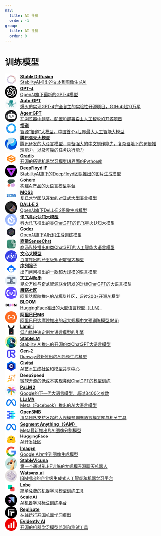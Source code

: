 ```yaml
---
nav:
  title: AI 导航
  order: -1
group:
  title: AI 导航
  order: 0
---
```


# 训练模型

<List>
  <a href="https://cn.bing.com/search?q=Stable%20Diffusion&ensearch=1" style="display:flex; align-items:center;">
    <img src="./imgs/训练模型/Stable Diffusion.png" alt="POE" width="40" height="40" style="margin-right: 10px;"/>
    <div>
      <p style="margin: 0; font-weight: bold;">Stable Diffusion</p>
      <p style="margin: 0;">StabilityAI推出的文本到图像生成AI</p>
    </div>
  </a>
  <a href="https://cn.bing.com/search?q=GPT-4&ensearch=1" style="display:flex; align-items:center;">
    <img src="./imgs/训练模型/GPT-4.png" alt="POE" width="40" height="40" style="margin-right: 10px;"/>
    <div>
      <p style="margin: 0; font-weight: bold;">GPT-4</p>
      <p style="margin: 0;">OpenAI旗下最新的GPT-4模型</p>
    </div>
  </a>
  <a href="https://agpt.co/" style="display:flex; align-items:center;">
    <img src="./imgs/训练模型/Auto-GPT.png" alt="POE" width="40" height="40" style="margin-right: 10px;"/>
    <div>
      <p style="margin: 0; font-weight: bold;">Auto-GPT</p>
      <p style="margin: 0;">爆火的实现GPT-4完全自主的实验性开源项目，GitHub超10万星</p>
    </div>
  </a>
  <a href="https://agentgpt.reworkd.ai/" style="display:flex; align-items:center;">
    <img src="./imgs/训练模型/AgentGPT.png" alt="POE" width="40" height="40" style="margin-right: 10px;"/>
    <div>
      <p style="margin: 0; font-weight: bold;">AgentGPT</p>
      <p style="margin: 0;">在浏览器中组装、配置和部署自主人工智能的开源项目</p>
    </div>
  </a>
  <a href="https://www.baai.ac.cn/portal/article/index/cid/49/id/518.html" style="display:flex; align-items:center;">
    <img src="./imgs/训练模型/悟道.png" alt="POE" width="40" height="40" style="margin-right: 10px;"/>
    <div>
      <p style="margin: 0; font-weight: bold;">悟道</p>
      <p style="margin: 0;">智源“悟道”大模型，中国首个+世界最大人工智能大模型</p>
    </div>
  </a>
  <a href="https://hunyuan.tencent.com/" style="display:flex; align-items:center;">
    <img src="./imgs/训练模型/腾讯混元大模型.png" alt="POE" width="40" height="40" style="margin-right: 10px;"/>
    <div>
      <p style="margin: 0; font-weight: bold;">腾讯混元大模型</p>
      <p style="margin: 0;">腾讯研发的大语言模型，具备强大的中文创作能力，复杂语境下的逻辑推理能力，以及可靠的任务执行能力</p>
    </div>
  </a>
  <a href="https://gradio.app/" style="display:flex; align-items:center;">
    <img src="./imgs/训练模型/Gradio.png" alt="POE" width="40" height="40" style="margin-right: 10px;"/>
    <div>
      <p style="margin: 0; font-weight: bold;">Gradio</p>
      <p style="margin: 0;">开源的搭建机器学习模型UI界面的Python库</p>
    </div>
  </a>
  <a href="https://deepfloyd.ai/deepfloyd-if" style="display:flex; align-items:center;">
    <img src="./imgs/训练模型/DeepFloyd IF.png" alt="POE" width="40" height="40" style="margin-right: 10px;"/>
    <div>
      <p style="margin: 0; font-weight: bold;">DeepFloyd IF</p>
      <p style="margin: 0;">StabilityAI旗下的DeepFloyd团队推出的图片生成模型</p>
    </div>
  </a>
  <a href="https://cohere.com/" style="display:flex; align-items:center;">
    <img src="./imgs/训练模型/Cohere.png" alt="POE" width="40" height="40" style="margin-right: 10px;"/>
    <div>
      <p style="margin: 0; font-weight: bold;">Cohere</p>
      <p style="margin: 0;">构建AI产品的大语言模型平台</p>
    </div>
  </a>
  <a href="https://moss.fastnlp.top/" style="display:flex; align-items:center;">
    <img src="./imgs/训练模型/MOSS.png" alt="POE" width="40" height="40" style="margin-right: 10px;"/>
    <div>
      <p style="margin: 0; font-weight: bold;">MOSS</p>
      <p style="margin: 0;">复旦大学团队开发的对话式大型语言模型</p>
    </div>
  </a>
  <a href="https://cn.bing.com/search?q=DALL%C2%B7E%202&ensearch=1" style="display:flex; align-items:center;">
    <img src="./imgs/训练模型/DALL·E 2.png" alt="POE" width="40" height="40" style="margin-right: 10px;"/>
    <div>
      <p style="margin: 0; font-weight: bold;">DALL·E 2</p>
      <p style="margin: 0;">OpenAI旗下DALL·E 2图像生成模型</p>
    </div>
  </a>
  <a href="http://xinghuo.xfyun.cn/" style="display:flex; align-items:center;">
    <img src="./imgs/训练模型/讯飞星火认知大模型.png" alt="POE" width="40" height="40" style="margin-right: 10px;"/>
    <div>
      <p style="margin: 0; font-weight: bold;">讯飞星火认知大模型</p>
      <p style="margin: 0;">科大讯飞推出的类ChatGPT的讯飞星火认知大模型</p>
    </div>
  </a>
  <a href="https://openai.com/blog/openai-codex" style="display:flex; align-items:center;">
    <img src="./imgs/训练模型/Codex.png" alt="POE" width="40" height="40" style="margin-right: 10px;"/>
    <div>
      <p style="margin: 0; font-weight: bold;">Codex</p>
      <p style="margin: 0;">OpenAI旗下AI代码生成训练模型</p>
    </div>
  </a>
  <a href="https://chat.sensetime.com/wb/" style="display:flex; align-items:center;">
    <img src="./imgs/训练模型/商量SenseChat.png" alt="POE" width="40" height="40" style="margin-right: 10px;"/>
    <div>
      <p style="margin: 0; font-weight: bold;">商量SenseChat</p>
      <p style="margin: 0;">商汤科技推出的类ChatGPT的人工智能大语言模型</p>
    </div>
  </a>
  <a href="https://wenxin.baidu.com/" style="display:flex; align-items:center;">
    <img src="./imgs/训练模型/文心大模型.png" alt="POE" width="40" height="40" style="margin-right: 10px;"/>
    <div>
      <p style="margin: 0; font-weight: bold;">文心大模型</p>
      <p style="margin: 0;">百度推出的产业级知识增强大模型</p>
    </div>
  </a>
  <a href="https://openapi.mobvoi.com/index" style="display:flex; align-items:center;">
    <img src="./imgs/训练模型/序列猴子.png" alt="POE" width="40" height="40" style="margin-right: 10px;"/>
    <div>
      <p style="margin: 0; font-weight: bold;">序列猴子</p>
      <p style="margin: 0;">出门问问推出的一款超大规模的语言模型</p>
    </div>
  </a>
  <a href="https://tiangong.kunlun.com/" style="display:flex; align-items:center;">
    <img src="./imgs/训练模型/天工AI助手.png" alt="POE" width="40" height="40" style="margin-right: 10px;"/>
    <div>
      <p style="margin: 0; font-weight: bold;">天工AI助手</p>
      <p style="margin: 0;">昆仑万维与奇点智源联合研发的对标ChatGPT的大语言模型</p>
    </div>
  </a>
  <a href="https://www.modelscope.cn/" style="display:flex; align-items:center;">
    <img src="./imgs/训练模型/魔搭社区.png" alt="POE" width="40" height="40" style="margin-right: 10px;"/>
    <div>
      <p style="margin: 0; font-weight: bold;">魔搭社区</p>
      <p style="margin: 0;">阿里达摩院推出的AI模型社区，超过300+开源AI模型</p>
    </div>
  </a>
  <a href="https://huggingface.co/docs/transformers/model_doc/bloom" style="display:flex; align-items:center;">
    <img src="./imgs/训练模型/BLOOM.png" alt="POE" width="40" height="40" style="margin-right: 10px;"/>
    <div>
      <p style="margin: 0; font-weight: bold;">BLOOM</p>
      <p style="margin: 0;">HuggingFace推出的大型语言模型（LLM）</p>
    </div>
  </a>
  <a href="https://m6.aliyun.com/#/" style="display:flex; align-items:center;">
    <img src="./imgs/训练模型/阿里巴巴M6.png" alt="POE" width="40" height="40" style="margin-right: 10px;"/>
    <div>
      <p style="margin: 0; font-weight: bold;">阿里巴巴M6</p>
      <p style="margin: 0;">阿里巴巴达摩院推出的超大规模中文预训练模型(M6)</p>
    </div>
  </a>
  <a href="https://lamini.ai/" style="display:flex; align-items:center;">
    <img src="./imgs/训练模型/Lamini.png" alt="POE" width="40" height="40" style="margin-right: 10px;"/>
    <div>
      <p style="margin: 0; font-weight: bold;">Lamini</p>
      <p style="margin: 0;">低门槛快速定制大语言模型的引擎</p>
    </div>
  </a>
  <a href="https://github.com/Stability-AI/StableLM" style="display:flex; align-items:center;">
    <img src="./imgs/训练模型/StableLM.png" alt="POE" width="40" height="40" style="margin-right: 10px;"/>
    <div>
      <p style="margin: 0; font-weight: bold;">StableLM</p>
      <p style="margin: 0;">Stability AI推出的开源的类ChatGPT大语言模型</p>
    </div>
  </a>
  <a href="https://research.runwayml.com/gen2" style="display:flex; align-items:center;">
    <img src="./imgs/训练模型/Gen-2.png" alt="POE" width="40" height="40" style="margin-right: 10px;"/>
    <div>
      <p style="margin: 0; font-weight: bold;">Gen-2</p>
      <p style="margin: 0;">Runway最新推出的AI视频生成模型</p>
    </div>
  </a>
  <a href="https://civitai.com/" style="display:flex; align-items:center;">
    <img src="./imgs/训练模型/Civitai.png" alt="POE" width="40" height="40" style="margin-right: 10px;"/>
    <div>
      <p style="margin: 0; font-weight: bold;">Civitai</p>
      <p style="margin: 0;">AI艺术生成社区和模型共享中心</p>
    </div>
  </a>
  <a href="https://www.deepspeed.ai/" style="display:flex; align-items:center;">
    <img src="./imgs/训练模型/DeepSpeed.png" alt="POE" width="40" height="40" style="margin-right: 10px;"/>
    <div>
      <p style="margin: 0; font-weight: bold;">DeepSpeed</p>
      <p style="margin: 0;">微软开源的低成本实现类似ChatGPT的模型训练</p>
    </div>
  </a>
  <a href="https://ai.google/discover/palm2" style="display:flex; align-items:center;">
    <img src="./imgs/训练模型/PaLM 2.png" alt="POE" width="40" height="40" style="margin-right: 10px;"/>
    <div>
      <p style="margin: 0; font-weight: bold;">PaLM 2</p>
      <p style="margin: 0;">Google的下一代大语言模型，超过3400亿参数</p>
    </div>
  </a>
  <a href="https://github.com/facebookresearch/llama" style="display:flex; align-items:center;">
    <img src="./imgs/训练模型/LLaMA.png" alt="POE" width="40" height="40" style="margin-right: 10px;"/>
    <div>
      <p style="margin: 0; font-weight: bold;">LLaMA</p>
      <p style="margin: 0;">Meta（Facebook）推出的AI大语言模型</p>
    </div>
  </a>
  <a href="https://www.openbmb.org/home" style="display:flex; align-items:center;">
    <img src="./imgs/训练模型/OpenBMB.png" alt="POE" width="40" height="40" style="margin-right: 10px;"/>
    <div>
      <p style="margin: 0; font-weight: bold;">OpenBMB</p>
      <p style="margin: 0;">清华团队支持发起的大规模预训练语言模型库与相关工具</p>
    </div>
  </a>
  <a href="https://segment-anything.com/" style="display:flex; align-items:center;">
    <img src="./imgs/训练模型/Segment Anything（SAM）.png" alt="POE" width="40" height="40" style="margin-right: 10px;"/>
    <div>
      <p style="margin: 0; font-weight: bold;">Segment Anything（SAM）</p>
      <p style="margin: 0;">Meta最新推出的AI图像分割模型</p>
    </div>
  </a>
  <a href="https://huggingface.co/" style="display:flex; align-items:center;">
    <img src="./imgs/训练模型/HuggingFace.png" alt="POE" width="40" height="40" style="margin-right: 10px;"/>
    <div>
      <p style="margin: 0; font-weight: bold;">HuggingFace</p>
      <p style="margin: 0;">AI开发社区</p>
    </div>
  </a>
  <a href="https://imagen.research.google/" style="display:flex; align-items:center;">
    <img src="./imgs/训练模型/Imagen.png" alt="POE" width="40" height="40" style="margin-right: 10px;"/>
    <div>
      <p style="margin: 0; font-weight: bold;">Imagen</p>
      <p style="margin: 0;">Google AI文字到图像生成模型</p>
    </div>
  </a>
  <a href="https://chat.lmsys.org/" style="display:flex; align-items:center;">
    <img src="./imgs/训练模型/StableVicuna.png" alt="POE" width="40" height="40" style="margin-right: 10px;"/>
    <div>
      <p style="margin: 0; font-weight: bold;">StableVicuna</p>
      <p style="margin: 0;">第一个通过RLHF训练的大规模开源聊天机器人</p>
    </div>
  </a>
  <a href="https://www.ibm.com/products/watsonx-ai" style="display:flex; align-items:center;">
    <img src="./imgs/训练模型/Watsonx.ai.png" alt="POE" width="40" height="40" style="margin-right: 10px;"/>
    <div>
      <p style="margin: 0; font-weight: bold;">Watsonx.ai</p>
      <p style="margin: 0;">IBM推出的企业级生成式人工智能和机器学习平台</p>
    </div>
  </a>
  <a href="https://www.lobe.ai/" style="display:flex; align-items:center;">
    <img src="./imgs/训练模型/Lobe.png" alt="POE" width="40" height="40" style="margin-right: 10px;"/>
    <div>
      <p style="margin: 0; font-weight: bold;">Lobe</p>
      <p style="margin: 0;">简单免费的机器学习模型训练工具</p>
    </div>
  </a>
  <a href="https://scale.com/" style="display:flex; align-items:center;">
    <img src="./imgs/训练模型/Scale AI.png" alt="POE" width="40" height="40" style="margin-right: 10px;"/>
    <div>
      <p style="margin: 0; font-weight: bold;">Scale AI</p>
      <p style="margin: 0;">AI机器学习标注训练平台</p>
    </div>
  </a>
  <a href="https://replicate.com/" style="display:flex; align-items:center;">
    <img src="./imgs/训练模型/Replicate.png" alt="POE" width="40" height="40" style="margin-right: 10px;"/>
    <div>
      <p style="margin: 0; font-weight: bold;">Replicate</p>
      <p style="margin: 0;">在线运行开源机器学习模型</p>
    </div>
  </a>
  <a href="https://www.evidentlyai.com/" style="display:flex; align-items:center;">
    <img src="./imgs/训练模型/Evidently AI.png" alt="POE" width="40" height="40" style="margin-right: 10px;"/>
    <div>
      <p style="margin: 0; font-weight: bold;">Evidently AI</p>
      <p style="margin: 0;">开源的机器学习模型监测和测试工具</p>
    </div>
  </a>
</List>
